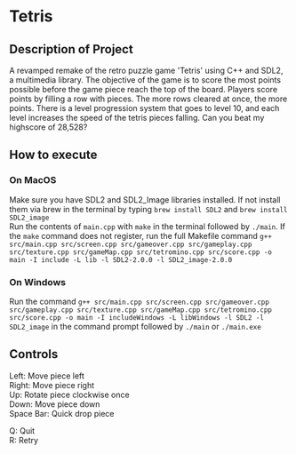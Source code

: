 # Tetris
## Description of Project
A revamped remake of the retro puzzle game 'Tetris' using C++ and SDL2, a multimedia library. The objective of the game is to score the most points possible before the game piece reach the top of the board. Players score points by filling a row with pieces. The more rows cleared at once, the more points. There is a level progression system that goes to level 10, and each level increases the speed of the tetris pieces falling. Can you beat my highscore of 28,528?

## How to execute
### On MacOS
Make sure you have SDL2 and SDL2_Image libraries installed. If not install them via brew in the terminal by typing `brew install SDL2` and `brew install SDL2_image` <br>
Run the contents of `main.cpp` with `make` in the terminal followed by `./main`. If the `make` command does not register, run the full Makefile command `g++ src/main.cpp src/screen.cpp src/gameover.cpp src/gameplay.cpp src/texture.cpp src/gameMap.cpp src/tetromino.cpp src/score.cpp -o main -I include -L lib -l SDL2-2.0.0 -l SDL2_image-2.0.0`

### On Windows
Run the command `g++ src/main.cpp src/screen.cpp src/gameover.cpp src/gameplay.cpp src/texture.cpp src/gameMap.cpp src/tetromino.cpp src/score.cpp -o main -I includeWindows -L libWindows -l SDL2 -l SDL2_image` in the command prompt followed by `./main` or `./main.exe`

## Controls
Left: Move piece left <br>
Right: Move piece right <br>
Up: Rotate piece clockwise once <br>
Down: Move piece down <br>
Space Bar: Quick drop piece <br>

Q: Quit <br>
R: Retry <br>

